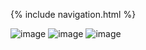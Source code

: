 {% include navigation.html %}


![image](https://user-images.githubusercontent.com/89223726/159082845-d001c91f-2499-44c9-9c3e-7a7f63563f17.png)
![image](https://user-images.githubusercontent.com/89223726/159082977-78242c69-e48a-4aa7-be11-4f6df67b62e5.png)
![image](https://user-images.githubusercontent.com/89223599/160975473-1aeb2f13-a50f-44ac-82b3-27f7276c44b5.png)

